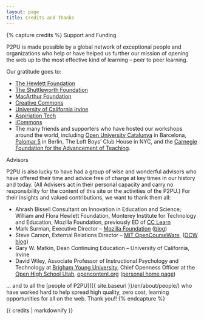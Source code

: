 ```yaml
---
layout: page
title: Credits and Thanks
---
```

{% capture credits %}
Support and Funding

P2PU is made possible by a global network of exceptional people and organizations who help or have helped us further our mission of opening the web up to the most effective kind of learning – peer to peer learning.

Our gratitude goes to:

* [The Hewlett Foundation](http://www.hewlett.org/)
* [The Shuttleworth Foundation ](http://www.shuttleworthfoundation.org)
* [MacArthur Foundation](http://www.macfound.org/)
* [Creative Commons](http://creativecommons.org)
* [University of California Irvine](http://www.uci.edu)
* [Aspiriation Tech](http://www.aspirationtech.org)
* [iCommons](http://icommons.org/)
* The many friends and supporters who have hosted our workshops around the world, including [Open University Catalunya](http://www.uoc.edu/portal/english/) in Barcelona, [Palomar 5](http://palomar5.org) in Berlin, The Loft Boys’ Club House in NYC, and the [Carnegie Foundation for the Advancement of Teaching](http://www.carnegiefoundation.org/).


Advisors

P2PU is also lucky to have had a group of wise and wonderful advisors who have offered their time and advice free of charge at key times in our history and today. (All Advisers act in their personal capacity and carry no responsibility for the content of this site or the activities of the P2PU.) For their insights and valued contributions, we want to thank them all:

* Ahrash Bissell Consultant on Innovation in Education and Science; William and Flora Hewlett Foundation,  Monterey Institute for Technology and Education, Mozilla Foundation, previously ED of [CC Learn](http://learn.creativecommons.org/)
* Mark Surman, Executive Director – [Mozilla Foundation](http://www.mozillafoundation.org/) ([blog](http://commonspace.wordpress.com/))
* Steve Carson, External Relations Director – [MIT OpenCourseWare](http://ocw.mit.edu/), ([OCW blog](http://ocwblog.org/author/steve-carson/))
* Gary W. Matkin, Dean Continuing Education – University of California, Irvine
* David Wiley, Associate Professor of Instructional Psychology and Technology at [Brigham Young University](http://byu.edu/), Chief Openness Officer at the [Open High School Utah](http://openhighschool.org/), [opencontent.org](http://opencontent.org) ([personal home page](http://davidwiley.org/))

... and to all the [people of P2PU]({{ site.baseurl }}/en/about/people/) who have 
worked hard to help spread high quality, zero cost, learning opportunities for all on the web. Thank you!!
{% endcapture %}

<div class="container">
{{ credits | markdownify }}
</div>
<figure class="strech-banner credits"></figure>
